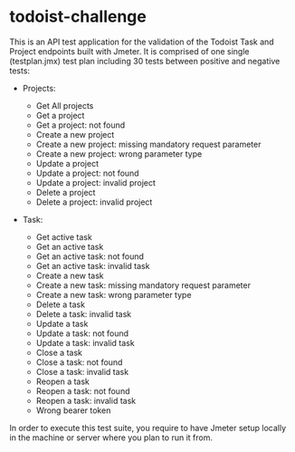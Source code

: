 # todoist-challenge
This is an API test application for the validation of the Todoist Task and Project endpoints built with Jmeter. 
It is comprised of one single (testplan.jmx) test plan including 30 tests between positive and negative tests:

- Projects:
  * Get All projects
  * Get a project
  * Get a project: not found
  * Create a new project
  * Create a new project: missing mandatory request parameter
  * Create a new project: wrong parameter type
  * Update a project
  * Update a project: not found
  * Update a project: invalid project
  * Delete a project
  * Delete a project: invalid project

- Task:
  * Get active task
  * Get an active task
  * Get an active task: not found
  * Get an active task: invalid task
  * Create a new task
  * Create a new task: missing mandatory request parameter
  * Create a new task: wrong parameter type
  * Delete a task
  * Delete a task: invalid task
  * Update a task
  * Update a task: not found
  * Update a task: invalid task
  * Close a task
  * Close a task: not found
  * Close a task: invalid task
  * Reopen a task
  * Reopen a task: not found
  * Reopen a task: invalid task
  * Wrong bearer token

In order to execute this test suite, you require to have Jmeter setup locally in the machine or server where you plan to run it from.
